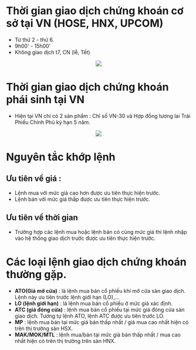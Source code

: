 # Thời gian giao dịch chứng khoán cơ sở tại VN (HOSE, HNX, UPCOM) 
- Từ thứ 2 - thứ 6.
- 9h00' - 15h00'
- Không giao dịch t7, CN (lễ, Tết)

<center><img src="https://govalue.b-cdn.net/wp-content/uploads/2020/12/tg-giao-dich-ck-1.jpg"/></center>

# Thời gian giao dịch chứng khoán phái sinh tại VN
- Hiện tại VN chỉ có 2 sản phẩm : Chỉ số VN-30 và Hợp đồng tương lai Trái Phiếu Chính Phủ kỳ hạn 5 năm.

<center><img src="https://govalue.b-cdn.net/wp-content/uploads/2020/12/tg-giao-dich-ck-2.2.jpg"/></center>

# Nguyên tắc khớp lệnh 
## Ưu tiên về giá :
- Lệnh mua với mức giá cao hơn được ưu tiên thực hiện trước.
- Lệnh bán với mức giá thấp được ưu tiên thực hiện trước.
## Ưu tiên về thời gian
- Trường hợp các lệnh mua hoặc lệnh bán có cùng mức giá thì lệnh nhập vào hệ thống giao dịch trước được ưu tiên thực hiện trước.

# Các loại lệnh giao dịch chứng khoán thường gặp.
- **ATO(Giá mở cửa)** : là lệnh mua bán cổ phiếu khi mở cửa sàn giao dịch. Lệnh này ưu tiên trước lệnh giới hạn (LO),...
- **LO (lệnh giới hạn)** : là lệnh mua bán cổ phiếu ở mức giá xác định.
- **ATC (giá đóng cửa)** : lệnh mua bán cổ phiếu tại mức giá đóng cửa sàn giao dịch. Tương tự lệnh ATO, lệnh ATC được ưu tiên trước LO.
- **MP** : lệnh mua bán tại mức giá bán thấp nhất / giá mua cao nhất hiện có trên thị trường sàn HSX.
- **MAK/MOK/MTL** : lệnh mua/bán tại mức giá bán thấp nhất / mua cao nhất hiện có trên thị trường trên sàn HNX.
<!--stackedit_data:
eyJoaXN0b3J5IjpbMTE3NDI3Nzc0MiwtOTMwOTc3OTc0LC05ND
E2NzcwNTQsNDQxMjQzMDI2XX0=
-->